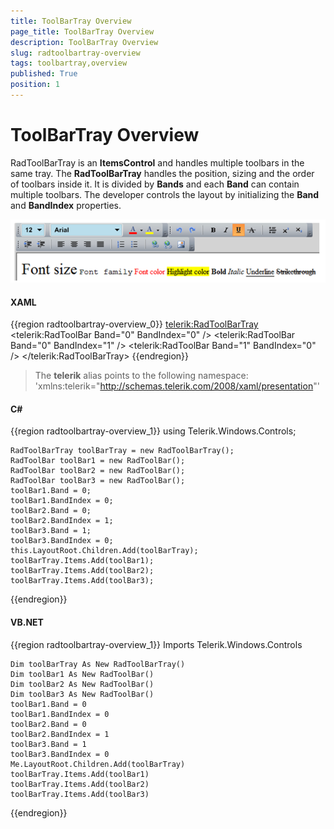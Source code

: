 ```yaml
---
title: ToolBarTray Overview
page_title: ToolBarTray Overview
description: ToolBarTray Overview
slug: radtoolbartray-overview
tags: toolbartray,overview
published: True
position: 1
---
```


# ToolBarTray Overview

RadToolBarTray is an __ItemsControl__ and handles multiple toolbars in the same tray. The __RadToolBarTray__ handles the position, sizing and the order of toolbars inside it. It is divided by __Bands__ and each __Band__ can contain multiple toolbars. The developer controls the layout by initializing the __Band__ and __BandIndex__ properties.

![](images/toolbar4.png)

#### __XAML__

{{region radtoolbartray-overview_0}}
	    <telerik:RadToolBarTray>
	        <telerik:RadToolBar Band="0" BandIndex="0" />
	        <telerik:RadToolBar Band="0" BandIndex="1" />
	        <telerik:RadToolBar Band="1" BandIndex="0" />
	    </telerik:RadToolBarTray>
{{endregion}}

> The __telerik__ alias points to the following namespace: 'xmlns:telerik="http://schemas.telerik.com/2008/xaml/presentation"'

#### __C#__

{{region radtoolbartray-overview_1}}
	using Telerik.Windows.Controls;
	
	RadToolBarTray toolBarTray = new RadToolBarTray();
	RadToolBar toolBar1 = new RadToolBar();
	RadToolBar toolBar2 = new RadToolBar();
	RadToolBar toolBar3 = new RadToolBar();
	toolBar1.Band = 0;
	toolBar1.BandIndex = 0;
	toolBar2.Band = 0;
	toolBar2.BandIndex = 1;
	toolBar3.Band = 1;
	toolBar3.BandIndex = 0;
	this.LayoutRoot.Children.Add(toolBarTray);
	toolBarTray.Items.Add(toolBar1);
	toolBarTray.Items.Add(toolBar2);
	toolBarTray.Items.Add(toolBar3);
{{endregion}}

#### __VB.NET__

{{region radtoolbartray-overview_1}}
	Imports Telerik.Windows.Controls

	Dim toolBarTray As New RadToolBarTray()
	Dim toolBar1 As New RadToolBar()
	Dim toolBar2 As New RadToolBar()
	Dim toolBar3 As New RadToolBar()
	toolBar1.Band = 0
	toolBar1.BandIndex = 0
	toolBar2.Band = 0
	toolBar2.BandIndex = 1
	toolBar3.Band = 1
	toolBar3.BandIndex = 0
	Me.LayoutRoot.Children.Add(toolBarTray)
	toolBarTray.Items.Add(toolBar1)
	toolBarTray.Items.Add(toolBar2)
	toolBarTray.Items.Add(toolBar3)
{{endregion}}